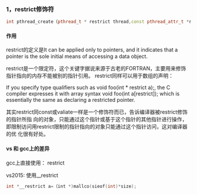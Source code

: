 



### 1，restrict修饰符

```c++
int pthread_create（pthread_t * restrict thread,const pthread_attr_t *restrictattr,void *(*start_routine)(void*),void*restrict arg）;
```



#### 作用

restrict的定义是It can be applied only to pointers, and it indicates that a pointer is the sole initial means of accessing a data object.

restrict是一个限定符，这个关键字据说来源于古老的FORTRAN，主要用来修饰指针指向的内存不能被别的指针引用。
restrict同样可以用于数组的声明：

If you specify type qualifiers such as void foo(int * restrict a);, the C compiler expresses it with array syntax void foo(int a[restrict]); which is essentially the same as declaring a restricted pointer.

其实restrict同const或valiate一样是一个修饰符而已，告诉编译器被restrict修饰的指针所指 向的对象，只能通过这个指针或基于这个指针的其他指针进行操作，即限制访问用restrict限制的指针指向的对象只能通过这个指针访问，这对编译器的优 化很有好处。

#### vs 和 gcc上的差异

gcc上直接使用： restrict

vs2015:  使用__restrict

```c++
int *__restrict a=（int *)mallco(sieof(int)*size);
```

